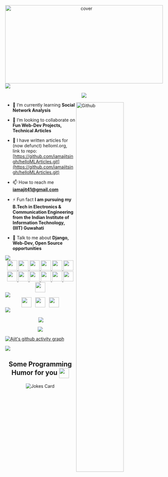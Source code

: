 <div align="center">
<img width="100%" height = "250px" src="https://images.unsplash.com/photo-1555949963-ff9fe0c870eb?ixid=MnwxMjA3fDB8MHxwaG90by1wYWdlfHx8fGVufDB8fHx8&ixlib=rb-1.2.1&auto=format&fit=crop&w=870&q=80" alt="cover" />
</div>

<img align="middle" src = "https://raw.githubusercontent.com/andreasbm/readme/master/assets/lines/rainbow.png">
<p align="center">
<img src ="https://readme-typing-svg.herokuapp.com?font=Comfortaa&color=%23FF8C1F&size=30&center=true&vCenter=true&width=550&height=70&&lines=Hi!+👋+I'm+Ajit;I+Love+To+Build+💻+Projects!" />
</p>

<img width="55%" align="right" alt="Github" src="https://raw.githubusercontent.com/onimur/.github/master/.resources/git-header.svg" />
  
- 🌱 I’m currently learning **Social Network Analysis**  
  
- 👯 I’m looking to collaborate on **Fun Web-Dev Projects, Technical Articles**   

- 📝 I have written articles for (now defunct) helloml.org, link to repo: [https://github.com/iamajitsingh/helloMLArticles.git](https://github.com/iamajitsingh/helloMLArticles.git)  
 
- 📫 How to reach me **iamajit41@gmail.com**  
  
- ⚡ Fun fact **I am pursuing my B.Tech in Electronics & Communication Engineering from the Indian Institute of Information Technology, (IIIT) Guwahati**


- 💬 Talk to me about **Django, Web-Dev, Open Source opportunities**

<img src = "https://raw.githubusercontent.com/andreasbm/readme/master/assets/lines/rainbow.png">

<div align="center">
<a href= https://github.com/iamajitsingh?tab=repositories&q=&type=&language=django&sort= > <img width ='32px' src ='https://raw.githubusercontent.com/rahulbanerjee26/githubAboutMeGenerator/main/icons/django.svg'> </a>
<a href= https://github.com/iamajitsingh?tab=repositories&q=&type=&language=python&sort= > <img width ='32px' src ='https://raw.githubusercontent.com/rahulbanerjee26/githubAboutMeGenerator/main/icons/python.svg'> </a>
<a href= https://github.com/iamajitsingh?tab=repositories&q=&type=&language=bootstrap&sort= > <img width ='32px' src ='https://raw.githubusercontent.com/rahulbanerjee26/githubAboutMeGenerator/main/icons/bootstrap.svg'> </a>
<a href= https://github.com/iamajitsingh?tab=repositories&q=&type=&language=reactjs&sort= > <img width ='32px' src ='https://raw.githubusercontent.com/rahulbanerjee26/githubAboutMeGenerator/main/icons/reactjs.svg'> </a>
<a href= https://github.com/iamajitsingh?tab=repositories&q=&type=&language=css&sort= > <img width ='32px' src ='https://raw.githubusercontent.com/rahulbanerjee26/githubAboutMeGenerator/main/icons/css.svg'> </a>
<a href= https://github.com/iamajitsingh?tab=repositories&q=&type=&language=javascript&sort= > <img width ='32px' src ='https://raw.githubusercontent.com/rahulbanerjee26/githubAboutMeGenerator/main/icons/javascript.svg'> </a>
<a href= https://github.com/iamajitsingh?tab=repositories&q=&type=&language=scikit&sort= > <img width ='32px' src ='https://raw.githubusercontent.com/rahulbanerjee26/githubAboutMeGenerator/main/icons/scikit.svg'> </a>
<a href= https://github.com/iamajitsingh?tab=repositories&q=&type=&language=nodejs&sort= > <img width ='32px' src ='https://raw.githubusercontent.com/rahulbanerjee26/githubAboutMeGenerator/main/icons/nodejs.svg'> </a>
<a href= https://github.com/iamajitsingh?tab=repositories&q=&type=&language=postgresql&sort= > <img width ='32px' src ='https://raw.githubusercontent.com/rahulbanerjee26/githubAboutMeGenerator/main/icons/postgresql.svg'> </a>
<a href= https://github.com/iamajitsingh?tab=repositories&q=&type=&language=mongodb&sort= > <img width ='32px' src ='https://raw.githubusercontent.com/rahulbanerjee26/githubAboutMeGenerator/main/icons/mongodb.svg'> </a>
<a href= https://github.com/iamajitsingh?tab=repositories&q=&type=&language=sqlite&sort= > <img width ='32px' src ='https://raw.githubusercontent.com/rahulbanerjee26/githubAboutMeGenerator/main/icons/sqlite.svg'> </a>
<a href= https://github.com/iamajitsingh?tab=repositories&q=&type=&language=c&sort= > <img width ='32px' src ='https://raw.githubusercontent.com/rahulbanerjee26/githubAboutMeGenerator/main/icons/c.svg'> </a>
<a href= https://github.com/iamajitsingh?tab=repositories&q=&type=&language=cpp&sort= > <img width ='32px' src ='https://raw.githubusercontent.com/rahulbanerjee26/githubAboutMeGenerator/main/icons/cpp.svg'> </a>
</div>

<img src = "https://raw.githubusercontent.com/andreasbm/readme/master/assets/lines/rainbow.png">

<div align="center">
<a href = 'https://discordapp.com/users/SHY#7766/'> <img width = '32px' align= 'center' src="https://raw.githubusercontent.com/rahulbanerjee26/githubAboutMeGenerator/main/icons/discord.svg"/></a> &nbsp;
<a href = 'https://www.linkedin.com/in/ajit-a-singh-'> <img width = '32px' align= 'center' src="https://raw.githubusercontent.com/rahulbanerjee26/githubAboutMeGenerator/main/icons/linked-in-alt.svg"/></a> &nbsp;
<a href = 'https://www.github.com/iamajitsingh'> <img width = '32px' align= 'center' src="https://raw.githubusercontent.com/rahulbanerjee26/githubAboutMeGenerator/main/icons/github.svg"/></a> 
</div>
<img src = "https://raw.githubusercontent.com/andreasbm/readme/master/assets/lines/rainbow.png">

<p align ="center">&nbsp;<img align="center" src="https://github-readme-stats.vercel.app/api?username=iamajitsingh&show_icons=true&count_private=true&theme=react" />

<p align="center"><img align="center" src="http://github-readme-streak-stats.herokuapp.com?user=iamajitsingh&theme=radical" />

[![Ajit's github activity graph](https://activity-graph.herokuapp.com/graph?username=iamajitsingh&bg_color=000000&color=1fdbd8&line=ff5c5c&point=1adbce&area=true&hide_border=true)](https://github.com/ashutosh00710/github-readme-activity-graph)


  
 </div>
<img src = "https://raw.githubusercontent.com/andreasbm/readme/master/assets/lines/rainbow.png">
 
<h2 align="center"> Some Programming Humor for you <img align ='center' src='https://media2.giphy.com/media/UQDSBzfyiBKvgFcSTw/giphy.gif?cid=ecf05e47p3cd513axbek3f56ti3jzizq8hincw20jauyyfyw&rid=giphy.gif' width = '32px'></h2>

<div align="center">

![Jokes Card](https://readme-jokes.vercel.app/api?theme=default)
</div>
<br>

